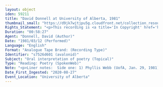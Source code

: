 ```yaml
---
layout: object
iden: 59211
title: "David Donnell at University of Alberta, 1981"
thumbnail_small: "https://d9jk7wjtjpu5g.cloudfront.net/collection_resource_files/thumbnails/000/134/024/small/SW041_03.jpg?1667965073"
Rights_Statement: "<p>This recording is <a title='In Copyright' href='https://rightsstatements.org/page/InC/1.0/?language=en'>In Copyright</a> and is made available for non-commercial research and educational purposes, with permission from the rights holder(s). The University of Alberta wishes to hear from any copyright owner, or their representative, who believes that this recording has been used without authorization. Please contact <a title='erahelp@ualberta.ca' href='mailto:erahelp@ualberta.ca'>erahelp@ualberta.ca</a>. You may display/perform this material for non-commercial research or teaching purposes. For all other reproduction, performance or distribution uses, please contact the copyright holders</p>"
Duration: "00:58:27"
Agent: "Donnell, David (Author)"
Date: "1981/03/12 (Performed)"
Language: "English"
Format: "Analogue Tape Brand: (Recording Type)"
Identifier: "s7526d601 (avalonid)"
Subject: "Oral interpretation of poetry (Topical)"
Type: "Reading: Poetry (SpokenWeb)"
Note: "<p>Liner notes:  Side one: 1) Phyllis Webb (UofA, Jan. 29, 1981) - 00; 2) Elizabeth Woods (UofA, Feb. 12, 1981) - 855; Side two: David Donnell (UofA, March 12, 1981) - 01</p> (general)"
Date_First_Ingested: "2020-08-27"
Event_Location: "University of Alberta"
---
```


